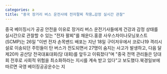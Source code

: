 ```yaml
---
categories: a
title: "중국 장거리 버스 운전사에 전자팔찌 착용…감정 실시간 관찰"
---
```

중국 베이징시가 공공 안전을 이유로 장거리 버스 운전기사들에게 건강과 감정 상태를 실시간으로 관찰할 수 있는 "전자 팔찌"를 채운다.홍콩 사우스차이나모닝포스트(SCMP)는 26일 "이번 전자 손목밴드 배포는 지난 18일 구이저우에서 코로나19 격리시설로 이송되던 주민들이 탄 버스가 전도되면서 27명이 숨지는 사고가 발생하고, 다음 달 제20차 공산당 전국대표대회(당 대회)를 앞두고 이뤄졌다"며 "중국 전역 관리들은 당대회 전후로 사회적 위험을 최소화하라는 지시를 계속 받고 있다"고 보도했다.북경일보에 따르면 국영 베이징공공운수는 지